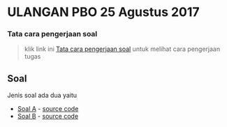 # ULANGAN PBO 25 Agustus 2017
### **Tata cara pengerjaan soal**

> klik link ini [Tata cara pengerjaan soal](https://github.com/ramdanix/TugasPBO/blob/master/solving%201/README.md) untuk melihat cara pengerjaan tugas

## **Soal**

Jenis soal ada dua yaitu 

- [Soal A](https://github.com/ramdanix/ulangan-pbo-2017/blob/master/Makanan.md) - [source code](http://s.id/F3N)
- [Soal B](https://github.com/ramdanix/ulangan-pbo-2017/blob/master/Minuman.md) - [source code](http://s.id/F3O)